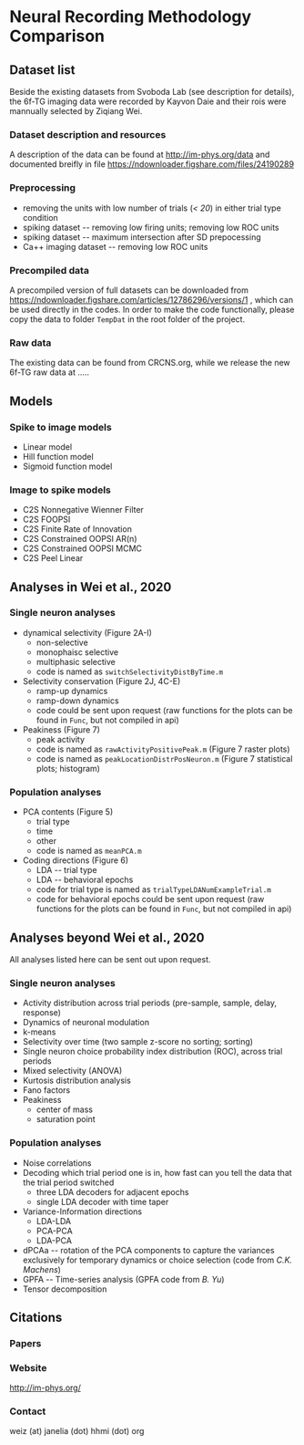 # Neural Recording Methodology Comparison

## Dataset list
Beside the existing datasets from Svoboda Lab (see description for details), the 6f-TG imaging data were recorded by Kayvon Daie and their rois were mannually selected by Ziqiang Wei. 

### Dataset description and resources
A description of the data can be found at http://im-phys.org/data and documented breifly in file https://ndownloader.figshare.com/files/24190289 

### Preprocessing
* removing the units with low number of trials (*< 20*) in either trial type condition
* spiking dataset -- removing low firing units; removing low ROC units
* spiking dataset -- maximum intersection after SD prepocessing
* Ca++ imaging dataset -- removing low ROC units

### Precompiled data
A precompiled version of full datasets can be downloaded from https://ndownloader.figshare.com/articles/12786296/versions/1 , which can be used directly in the codes. In order to make the code functionally, please copy the data to folder `TempDat` in the root folder of the project.

### Raw data
The existing data can be found from CRCNS.org, while we release the new 6f-TG raw data at .....

## Models
### Spike to image models
* Linear model
* Hill function model
* Sigmoid function model

### Image to spike models
* C2S Nonnegative Wienner Filter
* C2S FOOPSI
* C2S Finite Rate of Innovation
* C2S Constrained OOPSI AR(n)
* C2S Constrained OOPSI MCMC
* C2S Peel Linear

## Analyses in Wei et al., 2020
### Single neuron analyses
* dynamical selectivity (Figure 2A-I)
    * non-selective
    * monophaisc selective
    * multiphasic selective
    * code is named as `switchSelectivityDistByTime.m`
* Selectivity conservation (Figure 2J, 4C-E)
    * ramp-up dynamics
    * ramp-down dynamics
    * code could be sent upon request (raw functions for the plots can be found in `Func`, but not compiled in api)
* Peakiness (Figure 7)
    * peak activity
    * code is named as `rawActivityPositivePeak.m` (Figure 7 raster plots)
    * code is named as `peakLocationDistrPosNeuron.m` (Figure 7 statistical plots; histogram)

### Population analyses
* PCA contents (Figure 5)
    * trial type
    * time
    * other
    * code is named as `meanPCA.m`
* Coding directions (Figure 6)
    * LDA -- trial type
    * LDA -- behavioral epochs
    * code for trial type is named as `trialTypeLDANumExampleTrial.m`
    * code for behavioral epochs could be sent upon request (raw functions for the plots can be found in `Func`, but not compiled in api)

## Analyses beyond Wei et al., 2020
All analyses listed here can be sent out upon request.

### Single neuron analyses
* Activity distribution across trial periods (pre-sample, sample, delay, response)
* Dynamics of neuronal modulation
* k-means
* Selectivity over time (two sample z-score no sorting; sorting)
* Single neuron choice probability index distribution (ROC), across trial periods
* Mixed selectivity (ANOVA)
* Kurtosis distribution analysis
* Fano factors
* Peakiness
    * center of mass
    * saturation point

### Population analyses
* Noise correlations
* Decoding which trial period one is in, how fast can you tell the data that the trial period switched
    * three LDA decoders for adjacent epochs
    * single LDA decoder with time taper
* Variance-Information directions
    * LDA-LDA
    * PCA-PCA
    * LDA-PCA
* dPCAa -- rotation of the PCA components to capture the variances exclusively
for temporary dynamics or choice selection (code from *C.K. Machens*)
* GPFA -- Time-series analysis (GPFA code from *B. Yu*)
* Tensor decomposition

## Citations
### Papers

### Website
http://im-phys.org/

### Contact
weiz (at) janelia (dot) hhmi (dot) org
